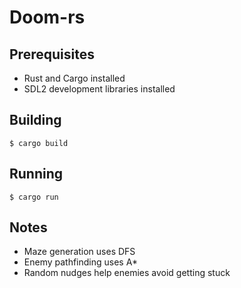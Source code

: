 # Doom-rs

## Prerequisites
- Rust and Cargo installed
- SDL2 development libraries installed

## Building

```shell
$ cargo build
```

## Running
```shell
$ cargo run
```

## Notes
- Maze generation uses DFS
- Enemy pathfinding uses A*
- Random nudges help enemies avoid getting stuck
